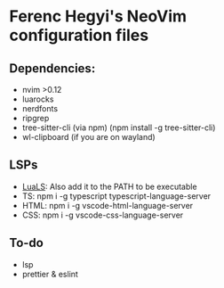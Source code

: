 # Ferenc Hegyi's NeoVim configuration files
## Dependencies:
- nvim >0.12
- luarocks
- nerdfonts
- ripgrep
- tree-sitter-cli (via npm) (npm install -g tree-sitter-cli)
- wl-clipboard (if you are on wayland)

## LSPs
- [LuaLS](https://github.com/LuaLS/lua-language-server): Also add it to the PATH to be executable
- TS: npm i -g typescript typescript-language-server
- HTML: npm i -g vscode-html-language-server
- CSS: npm i -g vscode-css-language-server

## To-do
- lsp
- prettier & eslint
